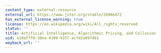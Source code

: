 ```yaml
---
content_type: external-resource
external_url: https://www.jstor.org/stable/26966472
has_external_license_warning: true
license: https://en.wikipedia.org/wiki/All_rights_reserved
status: ''
title: Artificial Intelligence, Algorithmic Pricing, and Collusion
uid: a10af7f0-30ea-4399-9357-acfd2a097db1
wayback_url: ''
---
```

